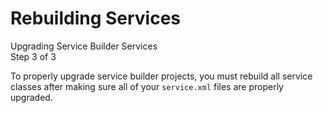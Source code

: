 # Rebuilding Services

<div class="learn-path-step">
    <p>Upgrading Service Builder Services<br>Step 3 of 3</p>
</div>

To properly upgrade service builder projects, you must rebuild all service
classes after making sure all of your `service.xml` files are properly upgraded.

